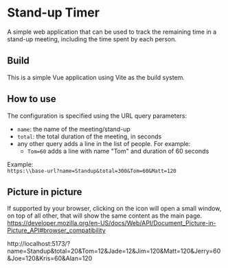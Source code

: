 # Stand-up Timer

A simple web application that can be used to track the remaining time in a stand-up meeting, including the time spent by each person.

## Build
This is a simple Vue application using Vite as the build system.

## How to use
The configuration is specified using the URL query parameters:
- `name`: the name of the meeting/stand-up
- `total`: the total duration of the meeting, in seconds
- any other query adds a line in the list of people. For example:
  - `Tom=60` adds a line with name "Tom" and duration of 60 seconds

Example:  
`https:\\base-url?name=Standup&total=300&Tom=60&Matt=120`

## Picture in picture
If supported by your browser, clicking on the icon will open a small window, on top of all other, that will show the same content as the main page.
https://developer.mozilla.org/en-US/docs/Web/API/Document_Picture-in-Picture_API#browser_compatibility


http://localhost:5173/?name=Standup&total=20&Tom=12&Jade=12&Jim=120&Matt=120&Jerry=60&Joe=120&Kris=60&Alan=120